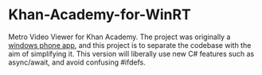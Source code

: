 Khan-Academy-for-WinRT
======================

Metro Video Viewer for Khan Academy. The project was originally a [windows phone app](https://github.com/joelmartinez/Khan-Academy-for-Windows-Phone),
and this project is to separate the codebase with the aim of simplifying it. This version
will liberally use new C# features such as async/await, and avoid confusing #ifdefs.